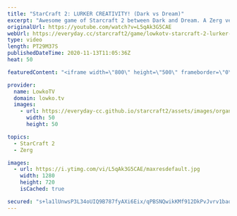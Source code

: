 ```yaml
---
title: "StarCraft 2: LURKER CREATIVITY! (Dark vs Dream)"
excerpt: "Awesome game of Starcraft 2 between Dark and Dream. A Zerg versus Terran.  Dark vs Creator:  https://www.youtube.com/watch?v=ZGBQn1UbR5g  Become a YouTube member: https://lowko.tv/join Support my work on Patreon: http://www.patreon.com/lowkotv  My second channel: http://lowko.tv/morelowko Lowko Merch:"
originalUrl: https://youtube.com/watch?v=L5qAk3G5CAE
webUrl: https://everyday.cc/starcraft2/game/lowkotv-starcraft-2-lurker-creativity-dark-vs-dream/
type: video
length: PT29M37S
publishedDateTime: 2020-11-13T11:05:36Z
heat: 50

featuredContent: "<iframe width=\"800\" height=\"500\" frameborder=\"0\" src=\"https://www.youtube.com/embed/L5qAk3G5CAE\" allow=\"accelerometer; autoplay; encrypted-media; gyroscope; picture-in-picture\" allowfullscreen></iframe>"

provider:
  name: LowkoTV
  domain: lowko.tv
  images:
    - url: https://everyday-cc.github.io/starcraft2/assets/images/organizations/lowko.tv-50x50.jpg
      width: 50
      height: 50

topics:
  - StarCraft 2
  - Zerg

images:
  - url: https://i.ytimg.com/vi/L5qAk3G5CAE/maxresdefault.jpg
    width: 1280
    height: 720
    isCached: true

secured: "s+la1lUnwsP3L34oUIQ9B787fyAXi6Eix/qPBSNQwikKMf912DkPvJvrv1baqN8TwqUCja34qDDn/cbjzWfV6KUZFvLI6o10FjcxWAxOp3xVJmmJNPmeN/vLCRi4fW1/j1XRfpYaD/ZuDZWAQiePNbraeOaSokuHkkFZPt+VvhEPBef2qO9WWbnkfFOgHV1kKpqhjrVCpSN853joD3RV7xnVcP7f9I2u8KtpbvblMRB9v3fwxBmzCBeKQJlkckrDhwqXoBXkOPI9DOGw/ouXLnIbY5gW35JLX8Pke3uUqJmfCP1/LZTzVIE/zrmQqAJanIdxmsRui7wGzKIkEYE+9QNVkKmac6HlJhfa93a3IF4HPJbdvYNIWXH43YDv8cJjUN3LD9jyQqAw+DVmiuewusZdjWNmWfxC6IcZI9zsk9w=;4N8y3La7+3BXgO96EGMA+w=="
---
```


